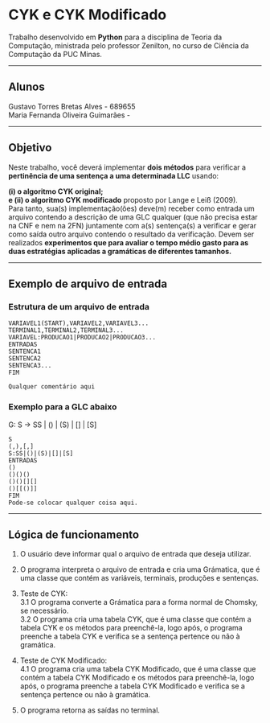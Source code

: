 # CYK e CYK Modificado

Trabalho desenvolvido em **Python** para a disciplina de Teoria da Computação, ministrada pelo professor Zenilton, no curso de Ciência da Computação da PUC Minas.

------

## Alunos

Gustavo Torres Bretas Alves - 689655 \
Maria Fernanda Oliveira Guimarães - 

------

## Objetivo
Neste trabalho, você deverá implementar **dois métodos** para verificar a **pertinência de uma sentença a uma  determinada  LLC** usando: 

**(i)  o  algoritmo  CYK  original;**\
**e  (ii)  o  algoritmo  CYK  modificado** proposto  por  Lange  e  Leiß  (2009).\
Para  tanto,  sua(s)  implementação(ões)  deve(m)  receber  como entrada um arquivo contendo a descrição de uma GLC qualquer (que não precisa estar na CNF e nem na  2FN)  juntamente  com  a(s)  sentença(s)  a  verificar  e  gerar  como  saída  outro  arquivo  contendo  o resultado da verificação. Devem ser realizados **experimentos que para avaliar o tempo médio gasto para as duas estratégias aplicadas a gramáticas de diferentes tamanhos.**

------
## Exemplo de arquivo de entrada

### Estrutura de um arquivo de entrada

```
VARIAVEL1(START),VARIAVEL2,VARIAVEL3...
TERMINAL1,TERMINAL2,TERMINAL3...
VARIAVEL:PRODUCAO1|PRODUCAO2|PRODUCAO3...
ENTRADAS
SENTENCA1
SENTENCA2
SENTENCA3...
FIM

Qualquer comentário aqui

````

### Exemplo para a GLC abaixo

G: S -> SS | () | (S) | [] | [S]

````
S
(,),[,]
S:SS|()|(S)|[]|[S]
ENTRADAS
()
()()()
()()[][]
()[[()]]
FIM
Pode-se colocar qualquer coisa aqui.
````

------

## Lógica de funcionamento

1. O usuário deve informar qual o arquivo de entrada que deseja utilizar.
2. O programa interpreta o arquivo de entrada e cria uma Grámatica, que é uma classe que contém as variáveis, terminais, produções e sentenças.
3. Teste de CYK:\
    3.1 O programa converte a Grámatica para a forma normal de Chomsky, se necessário.\
    3.2 O programa cria uma tabela CYK, que é uma classe que contém a tabela CYK e os métodos para preenchê-la, logo após, o programa preenche a tabela CYK e verifica se a sentença pertence ou não à gramática.
4. Teste de CYK Modificado:\
   4.1  O programa cria uma tabela CYK Modificado, que é uma classe que contém a tabela CYK Modificado e os métodos para preenchê-la, logo após, o programa preenche a tabela CYK Modificado e verifica se a sentença pertence ou não à gramática.

5. O programa retorna as saídas no terminal.